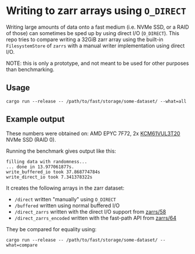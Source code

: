 # Writing to zarr arrays using `O_DIRECT`

Writing large amounts of data onto a fast medium (i.e. NVMe SSD, or a RAID of
those) can sometimes be sped up by using direct I/O (`O_DIRECT`). This repo
tries to compare writing a 32GiB zarr array using the built-in
`FilesystemStore` of `zarrs` with a manual writer implementation using
direct I/O.

NOTE: this is only a prototype, and not meant to be used for other purposes
than benchmarking.

## Usage

`cargo run --release -- /path/to/fast/storage/some-dataset/ --what=all`

## Example output

These numbers were obtained on: AMD EPYC 7F72, 2x [KCM61VUL3T20](https://europe.kioxia.com/en-europe/business/ssd/enterprise-ssd/cm6-v.html) NVMe SSD (RAID 0).

Running the benchmark gives output like this:

```
filling data with randomness...
... done in 13.977061877s.
write_buffered_io took 37.868774784s
write_direct_io took 7.341378322s
```

It creates the following arrays in the zarr dataset:

- `/direct` written "manually" using `O_DIRECT` 
- `/buffered` written using normal buffered I/O
- `/direct_zarrs` written with the direct I/O support from [zarrs/58](https://github.com/LDeakin/zarrs/pull/58)
- `/direct_zarrs_encoded` written with the fast-path API from [zarrs/64](https://github.com/LDeakin/zarrs/pull/64)

They be compared for equality using:

`cargo run --release -- /path/to/fast/storage/some-dataset/ --what=compare`
